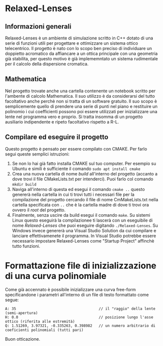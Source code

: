 # Relaxed-Lenses

## Informazioni generali
Relaxed-Lenses è un ambiente di simulazione scritto in C++ dotato di una serie di funzioni utili per progettare e ottimizzare un sistema ottico telecentrico.
Il progetto è nato con lo scopo ben preciso di individuare un doppietto acromatico da affiancare a un ottica principale con una geometria già stabilita, per questo motivo è già implememntato un sistema rudimentale per il calcolo della dispersione cromatica.

## Mathematica
Nel progetto trovate anche una cartella contenente un notebook scritto per l'ambente di calcolo Mathematica.
Il suo utilizzo è da considerarsi del tutto facoltativo anche perchè non si tratta di un software gratuito.
Il suo scopo è semplicemente quello di prendere una serie di punti nel piano e restituire un polinomio i cui coefficienti possono poi essere utilizzati per inizializzare una lente nel programma vero e proprio.
Si tratta insomma di un progetto ausiliario indipendente e ripeto facoltativo rispetto a R-L.

## Compilare ed eseguire il progetto
Questo progetto è pensato per essere compilato con CMAKE.
Per farlo segui queste semplici istruzioni:
1. Se non lo hai già fatto installa CMAKE sul tuo computer.
Per esempio su Ubuntu e simili è sufficiente il comando `sudo apt install cmake`
2. Crea una nuova cartella di nome *build* all'interno del progetto (accanto a dove trovi il file CMakeLists.txt per intenderci). Puoi farlo col comando `mkdir build`
3. Naviga all'interno di questa ed esegui il comando `cmake ..`
questo genererà nella cartella in cui ti trovi tutti i necessari file per la compilazione del progetto cercando il file di nome CmMakeLists.txt nella cartella specificata con `..` che è la cartella madre di dove ti trovi ora ovvero il *root* del progetto.
4. Finalmente, senza uscire da build esegui il comando `make`.
	Su sistemi Linux questo eseguirà la compilazionee ti lascerà con un eseguibile di nome *Relaxed-Lenses* che puoi eseguire digitando `./Relaxed-Lenses`.
	Su Windows invece genererà una Visual Studio Solution da cui compilare e lanciare effettivamenete il programma.
	In Visual Studio potrebbe essere necessario impostare Relaxed-Lenses come "Startup Project" affinchè tutto funzioni.
# Formattazione file di inizializzazione di una curva polinomiale
Come già accennato è possibile inizializzare una curva free-form specificandone i parametri all'interno di un file di testo formattato come segue:
```
A: 35                                      // il "raggio" della lente (semi-apertura)
H: 0.0                                     // posizione lungo l'asse ottico (riferita alle estremità)
Q: 1.51269, 3.97321, -0.335263, 0.398982   // un numero arbitrario di coeficienti polinomiali (tutti pari)
```
Buon otticazione.